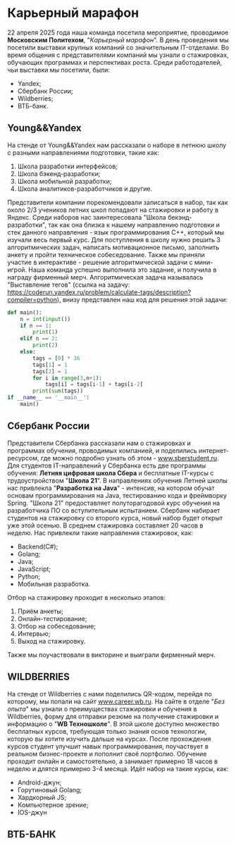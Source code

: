 # Карьерный марафон
22 апреля 2025 года наша команда посетила мероприятие, проводимое **Московским Политехом**, "*Карьерный марафон*". В день проведения мы посетили выставки крупных компаний со значительным IT-отделами. Во время общения с представителями компаний мы узнали о стажировках, обучающих программах и перспективах роста. Среди работодателей, чьи выставки мы посетили, были:
- Yandex;
- Сбербанк России;
- Wildberries;
- ВТБ-банк.
## Young&&Yandex
На стенде от Young&&Yandex нам рассказали о наборе в летнюю школу с разными направлениями подготовки, такие как:
1. Школа разработки интерфейсов;
2. Школа бэкенд-разработки;
3. Школа мобильной разработки;
4. Школа аналитиков-разработчиков и другие.

Представители компании порекомендовали записаться в набор, так как около 2/3 учеников летних школ попадают на стажировки и работу в Яндекс. Среди наборов нас заинтересовала "Школа бекэнд-разработки", так как она близка к нашему направлению подготовки и стек данного направления - язык программирования C++, который мы изучали весь первый курс. Для поступления в школу нужно решить 3 алгоритмических задач, написать мотивационное письмо, заполнить анкету и пройти техническое собеседование.
Также мы приняли участие в интерактиве - решение алгоритмической задачи с мини-игрой. Наша команда успешно выполнила это задание, и получила в награду фирменный мерч. Алгоритмическая задача называлась "Выставление тегов" (ссылка на задачу: https://coderun.yandex.ru/problem/calculate-tags/description?compiler=python), внизу представлен наш код для решения этой задачи:
```python
def main():  
    n = int(input())  
    if n == 1:  
        print(1)  
    elif n == 2:  
        print(2)  
    else:  
        tags = [0] * 36  
        tags[1] = 1  
        tags[2] = 1  
        for i in range(3,n+1):  
            tags[i] = tags[i-1] + tags[i-2]  
        print(sum(tags))  
if __name__ == '__main__':  
    main()
```
## Сбербанк России
Представители Сбербанка рассказали нам о стажировках и программах обучения, проводимых компанией, и поделились интернет-ресурсом, где можно подробно узнать об этом - www.sberstudent.ru. 
Для студентов IT-направлений у Сбербанка есть две программы обучения: **Летняя цифровая школа Сбера** и бесплатные IT-курсы с трудоустройством "**Школа 21**". В направлениях обучения Летней школы нас привлекла "**Разработка на Java**" - интенсив, на котором обучат основам программирования на Java, тестированию кода и фреймворку Spring. "Школа 21" предоставляет полуторагодовой курс обучения на разработчика ПО со вступительным испытанием.
Сбербанк набирает студентов на стажировку со второго курса, новый набор будет открыт уже этой осенью. В среднем стажировка составляет 20 часов в неделю. Нас привлекли такие направления стажировок, как:
- Backend(C#);
- Golang;
- Java;
- JavaScript;
- Python;
- Мобильная разработка.

Отбор на стажировку проходит в несколько этапов:
1. Приём анкеты;
2. Онлайн-тестирование;
3. Отбор на собеседование;
4. Интервью;
5. Выход на стажировку.

Также мы поучаствовали в викторине и выиграли фирменный мерч.
## WILDBERRIES
На стенде от Wildberries с нами поделились QR-кодом, перейдя по которому, мы попали на сайт www.career.wb.ru. На сайте в отделе "*Без опыта*" мы узнали о преимуществах стажировки и обучения в Wildberries, форму для отправки резюме на получение стажировки и информацию о "**WB Техношколе**". В этой школе доступно множество бесплатных курсов, требующая только знания основ технологии, которую вы хотите изучить дальше на курсах. После прохождения курсов студент улучшит навык программирования, поучаствует в реальном бизнес-проекте и пополнит своё портфолио. Обучение проходит онлайн и самостоятельно, а занимает примерно 18 часов в неделю и длятся примерно 3-4 месяца.
Идёт набор на такие курсы, как:
- Android-джун;
- Горутиновый Golang;
- Хардкорный JS;
- Компьютерное зрение;
- IOS-джун
## ВТБ-БАНК
